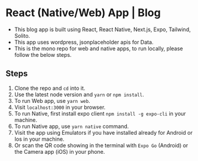 # React (Native/Web) App | Blog

- This blog app is built using React, React Native, Next.js, Expo, Tailwind, Solito.
- This app uses wordpress, jsonplaceholder apis for Data.
- This is the mono repo for web and native apps, to run locally, please follow the below steps.

## Steps

1. Clone the repo and `cd` into it.
1. Use the latest node version and `yarn` or `npm install`.
1. To run Web app, use `yarn web`.
1. Visit `localhost:3000` in your browser.
1. To run Native, first install expo client `npm install -g expo-cli` in your machine.
1. To run Native app, use `yarn native` command.
1. Visit the app using Emulators if you have installed already for Android or Ios in your machine.
1. Or scan the QR code showing in the terminal with `Expo Go` (Android) or the Camera app (iOS) in your phone.
